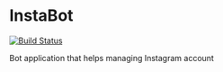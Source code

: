# InstaBot
[![Build Status](https://travis-ci.org/aistomin/InstaBot.svg?branch=master)](https://travis-ci.org/aistomin/InstaBot)

Bot application that helps managing Instagram account
